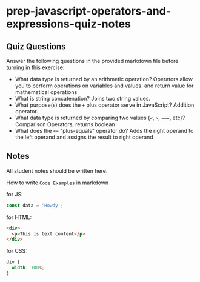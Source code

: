 # prep-javascript-operators-and-expressions-quiz-notes

## Quiz Questions

Answer the following questions in the provided markdown file before turning in this exercise:

- What data type is returned by an arithmetic operation?
  Operators allow you to perform operations on variables and values.
  and return value for mathematical operations
- What is string concatenation?
  Joins two string values.
- What purpose(s) does the `+` plus operator serve in JavaScript?
  Addition operator.
- What data type is returned by comparing two values (`<`, `>`, `===`, etc)?
  Comparison Operators, returns boolean
- What does the `+=` "plus-equals" operator do?
  Adds the right operand to the left operand and assigns the result to right operand

## Notes

All student notes should be written here.

How to write `Code Examples` in markdown

for JS:

```javascript
const data = 'Howdy';
```

for HTML:

```html
<div>
  <p>This is text content</p>
</div>
```

for CSS:

```css
div {
  width: 100%;
}
```
